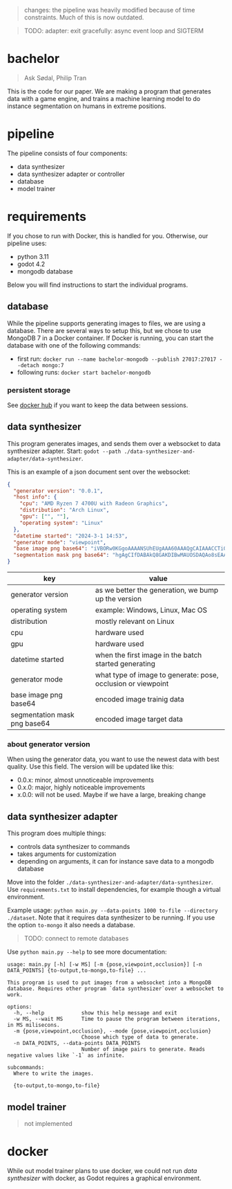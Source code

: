 > changes: the pipeline was heavily modified because of time constraints. Much of this is now outdated. 

> TODO: adapter: exit gracefully: async event loop and SIGTERM

# bachelor
> Ask Sødal, Philip Tran

This is the code for our paper. We are making a program that generates data with a game engine, and trains a machine learning model to do instance segmentation on humans in extreme positions.

# pipeline
The pipeline consists of four components:
- data synthesizer
- data synthesizer adapter or controller
- database
- model trainer

# requirements
If you chose to run with Docker, this is handled for you. Otherwise, our pipeline uses:
- python 3.11
- godot 4.2
- mongodb database

Below you will find instructions to start the individual programs. 

## database
While the pipeline supports generating images to files, we are using a database. There are several ways to setup this, but we chose to use MongoDB 7 in a Docker container. If Docker is running, you can start the database with one of the following commands: 
- first run: `docker run --name bachelor-mongodb --publish 27017:27017 --detach mongo:7`
- following runs: `docker start bachelor-mongodb`

### persistent storage
See [docker hub](https://hub.docker.com/_/mongo) if you want to keep the data between sessions.
 
## data synthesizer
This program generates images, and sends them over a websocket to data synthesizer adapter. Start: `godot --path ./data-synthesizer-and-adapter/data-synthesizer`. 

This is an example of a json document sent over the websocket:
```json
{
  "generator version": "0.0.1", 
  "host info": {
    "cpu": "AMD Ryzen 7 4700U with Radeon Graphics", 
    "distribution": "Arch Linux", 
    "gpu": ["", ""], 
    "operating system": "Linux"
  },
  "datetime started": "2024-3-1 14:53", 
  "generator mode": "viewpoint", 
  "base image png base64": "iVBORw0KGgoAAAANSUhEUgAAA60AAAQgCAIAAACCTi0AAAAAAXNSR0IA...",
  "segmentation mask png base64": "hgAgCIfDABAkQ8GAKDIBwMAUOSDAQAo8sEAABT5YAAAinwwAABFPhgAgCIfD..."
}
```

|key                         |value                                                       |
|----------------------------|------------------------------------------------------------|
|generator version           |as we better the generation, we bump up the version         |
|operating system            |example: Windows, Linux, Mac OS                             |
|distribution                |mostly relevant on Linux                                    |
|cpu                         |hardware used                                               | 
|gpu                         |hardware used                                               |
|datetime started            |when the first image in the batch started generating        |
|generator mode              |what type of image to generate: pose, occlusion or viewpoint|
|base image png base64       |encoded image trainig data                                  |
|segmentation mask png base64|encoded image target data                                   | 
  
### about generator version
When using the generator data, you want to use the newest data with best quality. Use this field. The version will be updated like this:
- 0.0.x: minor, almost unnoticeable improvements
- 0.x.0: major, highly noticeable improvements
- x.0.0: will not be used. Maybe if we have a large, breaking change

## data synthesizer adapter
This program does multiple things:
- controls data synthesizer to commands
- takes arguments for customization
- depending on arguments, it can for instance save data to a mongodb database

Move into the folder `./data-synthesizer-and-adapter/data-synthesizer`. Use `requirements.txt` to install dependencies, for example though a virtual environment. 

Example usage: `python main.py --data-points 1000 to-file --directory ./dataset`. Note that it requires data synthesizer to be running. If you use the option `to-mongo` it also needs a database. 

> TODO: connect to remote databases
 
Use `python main.py --help` to see more documentation:
```
usage: main.py [-h] [-w MS] [-m {pose,viewpoint,occlusion}] [-n DATA_POINTS] {to-output,to-mongo,to-file} ...

This program is used to put images from a websocket into a MongoDB database. Requires other program `data synthesizer`over a websocket to work.

options:
  -h, --help            show this help message and exit
  -w MS, --wait MS      Time to pause the program between iterations, in MS milisecons.
  -m {pose,viewpoint,occlusion}, --mode {pose,viewpoint,occlusion}
                        Choose which type of data to generate.
  -n DATA_POINTS, --data-points DATA_POINTS
                        Number of image pairs to generate. Reads negative values like `-1` as infinite.

subcommands:
  Where to write the images.

  {to-output,to-mongo,to-file}
```

## model trainer
> not implemented
 
# docker
While out model trainer plans to use docker, we could not run *data synthesizer* with docker, as Godot requires a graphical environment.
